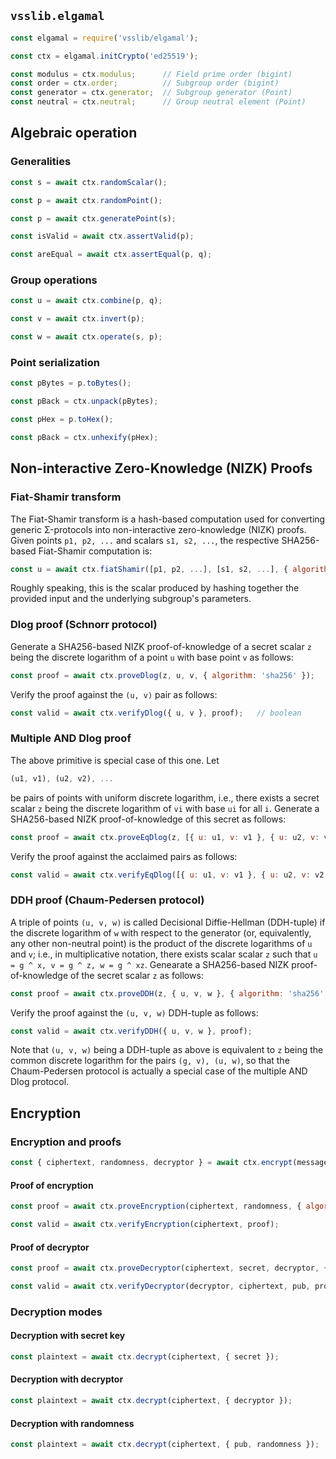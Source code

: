 ## `vsslib.elgamal`

```js
const elgamal = require('vsslib/elgamal');

const ctx = elgamal.initCrypto('ed25519');
```

```js
const modulus = ctx.modulus;      // Field prime order (bigint)
const order = ctx.order;          // Subgroup order (bigint)
const generator = ctx.generator;  // Subgroup generator (Point)
const neutral = ctx.neutral;      // Group neutral element (Point)
```


## Algebraic operation


### Generalities

```js
const s = await ctx.randomScalar();
```

```js
const p = await ctx.randomPoint();
```

```js
const p = await ctx.generatePoint(s);
```

```js
const isValid = await ctx.assertValid(p);
```

```js
const areEqual = await ctx.assertEqual(p, q);
```


### Group operations

```js
const u = await ctx.combine(p, q);
```

```js
const v = await ctx.invert(p);
```

```js
const w = await ctx.operate(s, p);
```


### Point serialization

```js
const pBytes = p.toBytes();
```

```js
const pBack = ctx.unpack(pBytes);
```

```js
const pHex = p.toHex();
```

```js
const pBack = ctx.unhexify(pHex);
```


## Non-interactive Zero-Knowledge (NIZK) Proofs

### Fiat-Shamir transform

The Fiat-Shamir transform is a hash-based computation used for converting
generic Σ-protocols into non-interactive zero-knowledge (NIZK) proofs.
Given points `p1, p2, ...` and scalars `s1, s2, ...`, the respective
SHA256-based Fiat-Shamir computation is:

```js
const u = await ctx.fiatShamir([p1, p2, ...], [s1, s2, ...], { algorithm: 'sha256' });
```

Roughly speaking, this is the scalar produced by hashing together the provided
input and the underlying subgroup's parameters.


### Dlog proof (Schnorr protocol)

Generate a SHA256-based NIZK proof-of-knowledge of a secret scalar `z` being
the discrete logarithm of a point `u` with base point `v` as follows:

```js
const proof = await ctx.proveDlog(z, u, v, { algorithm: 'sha256' });
```

Verify the proof against the `(u, v)` pair as follows:


```js
const valid = await ctx.verifyDlog({ u, v }, proof);   // boolean
```

### Multiple AND Dlog proof

The above primitive is special case of this one. Let

```js
(u1, v1), (u2, v2), ...
```

be pairs of points with uniform discrete logarithm, i.e., there exists a secret
scalar `z` being the discrete logarithm of `vi` with base `ui` for all `i`.
Generate a SHA256-based NIZK proof-of-knowledge of this secret as follows:

```js
const proof = await ctx.proveEqDlog(z, [{ u: u1, v: v1 }, { u: u2, v: v2 }, ...], { algorithm: 'sha256' });
```

Verify the proof against the acclaimed pairs as follows:

```js
const valid = await ctx.verifyEqDlog([{ u: u1, v: v1 }, { u: u2, v: v2 }, ...], proof);
```

### DDH proof (Chaum-Pedersen protocol)

A triple of points `(u, v, w)` is called Decisional Diffie-Hellman (DDH-tuple)
if the discrete logarithm of `w` with respect to the generator (or,
equivalently, any other non-neutral point) is the product of the discrete
logarithms of `u` and `v`; i.e., in multiplicative notation, there exists
scalar scalar `z` such that `u = g ^ x, v = g ^ z, w = g ^ xz`.
Genearate a SHA256-based NIZK proof-of-knowledge of the secret scalar
`z` as follows:

```js
const proof = await ctx.proveDDH(z, { u, v, w }, { algorithm: 'sha256' });
```

Verify the proof against the `(u, v, w)` DDH-tuple as follows:

```js
const valid = await ctx.verifyDDH({ u, v, w }, proof);
```

Note that `(u, v, w)` being a DDH-tuple as above is equivalent to
`z` being the common discrete logarithm for the pairs `(g, v), (u, w)`,
so that the Chaum-Pedersen protocol is actually a special case of the multiple
AND Dlog protocol.


## Encryption

### Encryption and proofs

```js
const { ciphertext, randomness, decryptor } = await ctx.encrypt(message, pub);
```

#### Proof of encryption

```js
const proof = await ctx.proveEncryption(ciphertext, randomness, { algorithm: 'sha256' });

const valid = await ctx.verifyEncryption(ciphertext, proof);
```

#### Proof of decryptor

```js
const proof = await ctx.proveDecryptor(ciphertext, secret, decryptor, { algorithm: 'sha256' });

const valid = await ctx.verifyDecryptor(decryptor, ciphertext, pub, proof);
```

### Decryption modes

#### Decryption with secret key

```js
const plaintext = await ctx.decrypt(ciphertext, { secret });
```

#### Decryption with decryptor

```js
const plaintext = await ctx.decrypt(ciphertext, { decryptor });
```

#### Decryption with randomness

```js
const plaintext = await ctx.decrypt(ciphertext, { pub, randomness });
```
